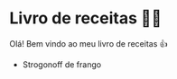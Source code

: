 # Livro de receitas :man_cook:

Olá! Bem vindo ao meu livro de receitas :+1:

- Strogonoff de frango

